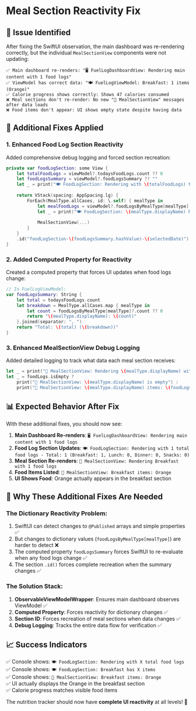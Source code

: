 # Meal Section Reactivity Fix

## 🐛 **Issue Identified**

After fixing the SwiftUI observation, the main dashboard was re-rendering correctly, but the individual `MealSectionView` components were not updating:

```
✅ Main dashboard re-renders: "🖥️ FuelLogDashboardView: Rendering main content with 1 food logs"
✅ ViewModel has correct data: "🍽️ FuelLogViewModel: Breakfast: 1 items (Orange)"
✅ Calorie progress shows correctly: Shows 47 calories consumed
❌ Meal sections don't re-render: No new "🎨 MealSectionView" messages after data loads
❌ Food items don't appear: UI shows empty state despite having data
```

## 🔧 **Additional Fixes Applied**

### **1. Enhanced Food Log Section Reactivity**
Added comprehensive debug logging and forced section recreation:

```swift
private var foodLogSection: some View {
    let totalFoodLogs = viewModel?.todaysFoodLogs.count ?? 0
    let foodLogsSummary = viewModel?.foodLogsSummary ?? ""
    let _ = print("🍽️ FoodLogSection: Rendering with \(totalFoodLogs) total food logs - \(foodLogsSummary)")
    
    return VStack(spacing: AppSpacing.lg) {
        ForEach(MealType.allCases, id: \.self) { mealType in
            let mealFoodLogs = viewModel?.foodLogsByMealType[mealType] ?? []
            let _ = print("🍽️ FoodLogSection: \(mealType.displayName) has \(mealFoodLogs.count) items")
            
            MealSectionView(...)
        }
    }
    .id("foodLogSection-\(foodLogsSummary.hashValue)-\(selectedDate)") // Force recreation
}
```

### **2. Added Computed Property for Reactivity**
Created a computed property that forces UI updates when food logs change:

```swift
// In FuelLogViewModel:
var foodLogsSummary: String {
    let total = todaysFoodLogs.count
    let breakdown = MealType.allCases.map { mealType in
        let count = foodLogsByMealType[mealType]?.count ?? 0
        return "\(mealType.displayName): \(count)"
    }.joined(separator: ", ")
    return "Total: \(total) (\(breakdown))"
}
```

### **3. Enhanced MealSectionView Debug Logging**
Added detailed logging to track what data each meal section receives:

```swift
let _ = print("🎨 MealSectionView: Rendering \(mealType.displayName) with \(foodLogs.count) food logs")
let _ = foodLogs.isEmpty ? 
    print("🎨 MealSectionView: \(mealType.displayName) is empty") : 
    print("🎨 MealSectionView: \(mealType.displayName) items: \(foodLogs.map { $0.name }.joined(separator: ", "))")
```

## 📊 **Expected Behavior After Fix**

With these additional fixes, you should now see:

1. **Main Dashboard Re-renders**: `🖥️ FuelLogDashboardView: Rendering main content with 1 food logs`
2. **Food Log Section Updates**: `🍽️ FoodLogSection: Rendering with 1 total food logs - Total: 1 (Breakfast: 1, Lunch: 0, Dinner: 0, Snacks: 0)`
3. **Meal Section Re-renders**: `🎨 MealSectionView: Rendering Breakfast with 1 food logs`
4. **Food Items Listed**: `🎨 MealSectionView: Breakfast items: Orange`
5. **UI Shows Food**: Orange actually appears in the breakfast section

## 🎯 **Why These Additional Fixes Are Needed**

### **The Dictionary Reactivity Problem**:
1. SwiftUI can detect changes to `@Published` arrays and simple properties ✅
2. But changes to dictionary values (`foodLogsByMealType[mealType]`) are harder to detect ❌
3. The computed property `foodLogsSummary` forces SwiftUI to re-evaluate when any food logs change ✅
4. The section `.id()` forces complete recreation when the summary changes ✅

### **The Solution Stack**:
1. **ObservableViewModelWrapper**: Ensures main dashboard observes ViewModel ✅
2. **Computed Property**: Forces reactivity for dictionary changes ✅
3. **Section ID**: Forces recreation of meal sections when data changes ✅
4. **Debug Logging**: Tracks the entire data flow for verification ✅

## 📈 **Success Indicators**

✅ Console shows: `🍽️ FoodLogSection: Rendering with X total food logs`  
✅ Console shows: `🍽️ FoodLogSection: Breakfast has X items`  
✅ Console shows: `🎨 MealSectionView: Breakfast items: Orange`  
✅ UI actually displays the Orange in the breakfast section  
✅ Calorie progress matches visible food items  

The nutrition tracker should now have **complete UI reactivity** at all levels! 🎉